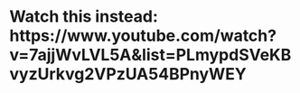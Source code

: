 <h1>Watch this instead: https://www.youtube.com/watch?v=7ajjWvLVL5A&list=PLmypdSVeKBvyzUrkvg2VPzUA54BPnyWEY</h1>
